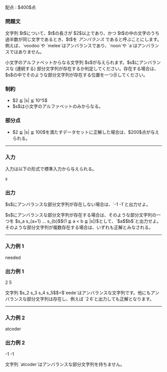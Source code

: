 
<div>

<span>

<span>

<p>
配点 : $400$点
</p>

<div>

<section>

### **問題文**

<p>
文字列 $t$について、$t$の長さが $2$以上であり、かつ $t$の中の文字のうち過半数が同じ文字であるとき、$t$を
<em>
アンバランス
</em>
であると呼ぶことにします。例えば、`voodoo`や `melee`はアンバランスであり、`noon`や `a`はアンバランスではありません。
</p>

<p>
小文字のアルファベットからなる文字列 $s$が与えられます。$s$にアンバランスな (連続する) 部分文字列が存在するか判定してください。存在する場合は、$s$の中でそのような部分文字列が存在する位置を一つ示してください。
</p>

</section>

</div>

<div>

<section>

### **制約**

<ul>

<li>
$2 ≦ |s| ≦ 10^5$
</li>

<li>
$s$は小文字のアルファベットのみからなる。
</li>

</ul>

</section>

</div>

<div>

<section>

### **部分点**

<ul>

<li>
$2 ≦ |s| ≦ 100$を満たすデータセットに正解した場合は、$200$点が与えられる。
</li>

</ul>

</section>

</div>

---

<div>

<div>

<section>

### **入力**

<p>
入力は以下の形式で標準入力から与えられる。
</p>

<div>

$s$
</div>

</section>

</div>

<div>

<section>

### **出力**

<p>
$s$にアンバランスな部分文字列が存在しない場合は、`-1 -1`と出力せよ。
</p>

<p>
$s$にアンバランスな部分文字列が存在する場合は、そのような部分文字列の一つを $s_a s_{a+1} ... s_{b}$$(1 ≦ a < b ≦ |s|)$として、`$a$$b$`と出力せよ。そのような部分文字列が複数存在する場合は、いずれも正解とみなされる。
</p>

</section>

</div>

</div>

---

<div>

<section>

### **入力例 1**

<div>

needed

</div>

</section>

</div>

<div>

<section>

### **出力例 1**

<div>

2 5

</div>

<p>
文字列 $s_2 s_3 s_4 s_5$$=$`eede`はアンバランスな文字列です。他にもアンバランスな部分文字列は存在し、例えば `2 6`と出力しても正解となります。
</p>

</section>

</div>

---

<div>

<section>

### **入力例 2**

<div>

atcoder

</div>

</section>

</div>

<div>

<section>

### **出力例 2**

<div>

-1 -1

</div>

<p>
文字列 `atcoder`はアンバランスな部分文字列を持ちません。
</p>

</section>

</div>

</span>

</span>

</div>
